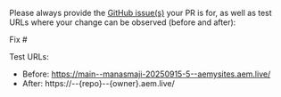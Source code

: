Please always provide the [GitHub issue(s)](../issues) your PR is for, as well as test URLs where your change can be observed (before and after):

Fix #<gh-issue-id>

Test URLs:
- Before: https://main--manasmaji-20250915-5--aemysites.aem.live/
- After: https://<branch>--{repo}--{owner}.aem.live/
